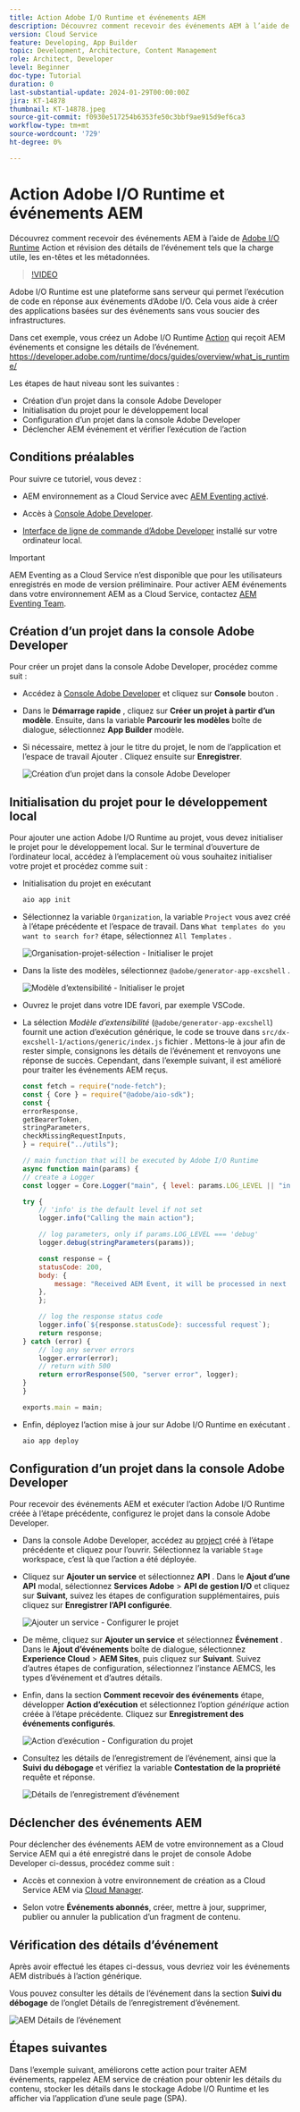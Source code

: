 ```yaml
---
title: Action Adobe I/O Runtime et événements AEM
description: Découvrez comment recevoir des événements AEM à l’aide de l’action Adobe I/O Runtime et consulter les détails de l’événement tels que la charge utile, les en-têtes et les métadonnées.
version: Cloud Service
feature: Developing, App Builder
topic: Development, Architecture, Content Management
role: Architect, Developer
level: Beginner
doc-type: Tutorial
duration: 0
last-substantial-update: 2024-01-29T00:00:00Z
jira: KT-14878
thumbnail: KT-14878.jpeg
source-git-commit: f0930e517254b6353fe50c3bbf9ae915d9ef6ca3
workflow-type: tm+mt
source-wordcount: '729'
ht-degree: 0%

---
```



# Action Adobe I/O Runtime et événements AEM

Découvrez comment recevoir des événements AEM à l’aide de [Adobe I/O Runtime](https://developer.adobe.com/runtime/docs/guides/overview/what_is_runtime/) Action et révision des détails de l’événement tels que la charge utile, les en-têtes et les métadonnées.

>[!VIDEO](https://video.tv.adobe.com/v/3427053?quality=12&learn=on)

Adobe I/O Runtime est une plateforme sans serveur qui permet l’exécution de code en réponse aux événements d’Adobe I/O. Cela vous aide à créer des applications basées sur des événements sans vous soucier des infrastructures.

Dans cet exemple, vous créez un Adobe I/O Runtime [Action](https://developer.adobe.com/runtime/docs/guides/using/creating_actions/) qui reçoit AEM événements et consigne les détails de l’événement.
https://developer.adobe.com/runtime/docs/guides/overview/what_is_runtime/

Les étapes de haut niveau sont les suivantes :

- Création d’un projet dans la console Adobe Developer
- Initialisation du projet pour le développement local
- Configuration d’un projet dans la console Adobe Developer
- Déclencher AEM événement et vérifier l’exécution de l’action

## Conditions préalables

Pour suivre ce tutoriel, vous devez :

- AEM environnement as a Cloud Service avec [AEM Eventing activé](https://developer.adobe.com/experience-cloud/experience-manager-apis/guides/events/#enable-aem-events-on-your-aem-cloud-service-environment).

- Accès à [Console Adobe Developer](https://developer.adobe.com/developer-console/docs/guides/getting-started/).

- [Interface de ligne de commande d’Adobe Developer](https://developer.adobe.com/runtime/docs/guides/tools/cli_install/) installé sur votre ordinateur local.

>[!IMPORTANT]
>
>AEM Eventing as a Cloud Service n’est disponible que pour les utilisateurs enregistrés en mode de version préliminaire. Pour activer AEM événements dans votre environnement AEM as a Cloud Service, contactez [AEM Eventing Team](mailto:grp-aem-events@adobe.com).

## Création d’un projet dans la console Adobe Developer

Pour créer un projet dans la console Adobe Developer, procédez comme suit :

- Accédez à [Console Adobe Developer](https://developer.adobe.com/) et cliquez sur **Console** bouton .

- Dans le **Démarrage rapide** , cliquez sur **Créer un projet à partir d’un modèle**. Ensuite, dans la variable **Parcourir les modèles** boîte de dialogue, sélectionnez **App Builder** modèle.

- Si nécessaire, mettez à jour le titre du projet, le nom de l’application et l’espace de travail Ajouter . Cliquez ensuite sur **Enregistrer**.

  ![Création d’un projet dans la console Adobe Developer](../assets/examples/runtime-action/create-project.png)


## Initialisation du projet pour le développement local

Pour ajouter une action Adobe I/O Runtime au projet, vous devez initialiser le projet pour le développement local. Sur le terminal d’ouverture de l’ordinateur local, accédez à l’emplacement où vous souhaitez initialiser votre projet et procédez comme suit :

- Initialisation du projet en exécutant

  ```bash
  aio app init
  ```

- Sélectionnez la variable `Organization`, la variable `Project` vous avez créé à l’étape précédente et l’espace de travail. Dans `What templates do you want to search for?` étape, sélectionnez `All Templates` .

  ![Organisation-projet-sélection - Initialiser le projet](../assets/examples/runtime-action/all-templates.png)

- Dans la liste des modèles, sélectionnez `@adobe/generator-app-excshell` .

  ![Modèle d’extensibilité - Initialiser le projet](../assets/examples/runtime-action/extensibility-template.png)

- Ouvrez le projet dans votre IDE favori, par exemple VSCode.

- La sélection _Modèle d’extensibilité_ (`@adobe/generator-app-excshell`) fournit une action d’exécution générique, le code se trouve dans `src/dx-excshell-1/actions/generic/index.js` fichier . Mettons-le à jour afin de rester simple, consignons les détails de l’événement et renvoyons une réponse de succès. Cependant, dans l’exemple suivant, il est amélioré pour traiter les événements AEM reçus.

  ```javascript
  const fetch = require("node-fetch");
  const { Core } = require("@adobe/aio-sdk");
  const {
  errorResponse,
  getBearerToken,
  stringParameters,
  checkMissingRequestInputs,
  } = require("../utils");
  
  // main function that will be executed by Adobe I/O Runtime
  async function main(params) {
  // create a Logger
  const logger = Core.Logger("main", { level: params.LOG_LEVEL || "info" });
  
  try {
      // 'info' is the default level if not set
      logger.info("Calling the main action");
  
      // log parameters, only if params.LOG_LEVEL === 'debug'
      logger.debug(stringParameters(params));
  
      const response = {
      statusCode: 200,
      body: {
          message: "Received AEM Event, it will be processed in next example",
      },
      };
  
      // log the response status code
      logger.info(`${response.statusCode}: successful request`);
      return response;
  } catch (error) {
      // log any server errors
      logger.error(error);
      // return with 500
      return errorResponse(500, "server error", logger);
  }
  }
  
  exports.main = main;
  ```

- Enfin, déployez l’action mise à jour sur Adobe I/O Runtime en exécutant .

  ```bash
  aio app deploy
  ```

## Configuration d’un projet dans la console Adobe Developer

Pour recevoir des événements AEM et exécuter l’action Adobe I/O Runtime créée à l’étape précédente, configurez le projet dans la console Adobe Developer.

- Dans la console Adobe Developer, accédez au [project](https://developer.adobe.com/console/projects) créé à l’étape précédente et cliquez pour l’ouvrir. Sélectionnez la variable `Stage` workspace, c’est là que l’action a été déployée.

- Cliquez sur **Ajouter un service** et sélectionnez **API** . Dans le **Ajout d’une API** modal, sélectionnez **Services Adobe** > **API de gestion I/O** et cliquez sur **Suivant**, suivez les étapes de configuration supplémentaires, puis cliquez sur **Enregistrer l’API configurée**.

  ![Ajouter un service - Configurer le projet](../assets/examples/runtime-action/add-io-management-api.png)

- De même, cliquez sur **Ajouter un service** et sélectionnez **Événement** . Dans le **Ajout d’événements** boîte de dialogue, sélectionnez **Experience Cloud** > **AEM Sites**, puis cliquez sur **Suivant**. Suivez d’autres étapes de configuration, sélectionnez l’instance AEMCS, les types d’événement et d’autres détails.

- Enfin, dans la section **Comment recevoir des événements** étape, développer **Action d’exécution** et sélectionnez l’option _générique_ action créée à l’étape précédente. Cliquez sur **Enregistrement des événements configurés**.

  ![Action d’exécution - Configuration du projet ](../assets/examples/runtime-action/select-runtime-action.png)

- Consultez les détails de l’enregistrement de l’événement, ainsi que la **Suivi du débogage** et vérifiez la variable **Contestation de la propriété** requête et réponse.

  ![Détails de l’enregistrement d’événement](../assets/examples/runtime-action/debug-tracing-challenge-probe.png)


## Déclencher des événements AEM

Pour déclencher des événements AEM de votre environnement as a Cloud Service AEM qui a été enregistré dans le projet de console Adobe Developer ci-dessus, procédez comme suit :

- Accès et connexion à votre environnement de création as a Cloud Service AEM via [Cloud Manager](https://my.cloudmanager.adobe.com/).

- Selon votre **Événements abonnés**, créer, mettre à jour, supprimer, publier ou annuler la publication d’un fragment de contenu.

## Vérification des détails d’événement

Après avoir effectué les étapes ci-dessus, vous devriez voir les événements AEM distribués à l’action générique.

Vous pouvez consulter les détails de l’événement dans la section **Suivi du débogage** de l’onglet Détails de l’enregistrement d’événement.

![AEM Détails de l’événement](../assets/examples/runtime-action/aem-event-details.png)


## Étapes suivantes

Dans l’exemple suivant, améliorons cette action pour traiter AEM événements, rappelez AEM service de création pour obtenir les détails du contenu, stocker les détails dans le stockage Adobe I/O Runtime et les afficher via l’application d’une seule page (SPA).

